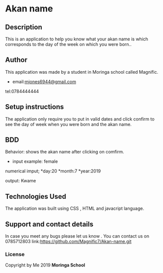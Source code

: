 # Akan name

## Description
This is an application to help you know what your akan name is which corresponds to the day of the week on which you were born..
## Author
This application was made by a student in Moringa school called Magnific.
* email:mjones6944@gmail.com

tel:0784444444
## Setup instructions
The application only require you to put in valid dates and click confirm to see the day of week when you were born and the akan name.

## BDD
Behavior: shows the akan name after clicking on comfirm.

* input example: female

numerical imput; 
*day:20
*month:7
*year:2019

output: Kwame

## Technologies Used
The application was built using CSS , HTML and javacript language. 



## Support and contact details
In case you meet any bugs please let us know .
You can contact us on 0785712803
link:https://github.com/Magnific7/Akan-name.git
### License
Copyright by Me 2019 **Moringa School**
  
